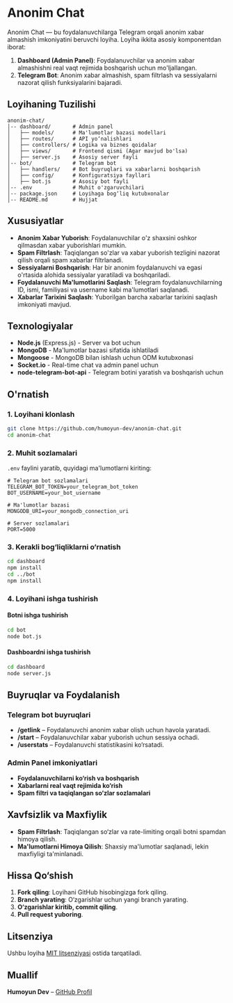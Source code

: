 # Anonim Chat

Anonim Chat — bu foydalanuvchilarga Telegram orqali anonim xabar almashish imkoniyatini beruvchi loyiha. Loyiha ikkita asosiy komponentdan iborat:

1. **Dashboard (Admin Panel)**: Foydalanuvchilar va anonim xabar almashishni real vaqt rejimida boshqarish uchun mo'ljallangan.
2. **Telegram Bot**: Anonim xabar almashish, spam filtrlash va sessiyalarni nazorat qilish funksiyalarini bajaradi.

## Loyihaning Tuzilishi

```
anonim-chat/
│-- dashboard/       # Admin panel
│   ├── models/      # Ma'lumotlar bazasi modellari
│   ├── routes/      # API yo‘nalishlari
│   ├── controllers/ # Logika va biznes qoidalar
│   ├── views/       # Frontend qismi (Agar mavjud bo'lsa)
│   ├── server.js    # Asosiy server fayli
│-- bot/             # Telegram bot
│   ├── handlers/    # Bot buyruqlari va xabarlarni boshqarish
│   ├── config/      # Konfiguratsiya fayllari
│   ├── bot.js       # Asosiy bot fayli
│-- .env             # Muhit o'zgaruvchilari
│-- package.json     # Loyihaga bog‘liq kutubxonalar
│-- README.md        # Hujjat
```

## Xususiyatlar

- **Anonim Xabar Yuborish**: Foydalanuvchilar o'z shaxsini oshkor qilmasdan xabar yuborishlari mumkin.
- **Spam Filtrlash**: Taqiqlangan so'zlar va xabar yuborish tezligini nazorat qilish orqali spam xabarlar filtrlanadi.
- **Sessiyalarni Boshqarish**: Har bir anonim foydalanuvchi va egasi o'rtasida alohida sessiyalar yaratiladi va boshqariladi.
- **Foydalanuvchi Ma'lumotlarini Saqlash**: Telegram foydalanuvchilarning ID, ismi, familiyasi va username kabi ma'lumotlari saqlanadi.
- **Xabarlar Tarixini Saqlash**: Yuborilgan barcha xabarlar tarixini saqlash imkoniyati mavjud.

## Texnologiyalar

- **Node.js** (Express.js) - Server va bot uchun
- **MongoDB** - Ma'lumotlar bazasi sifatida ishlatiladi
- **Mongoose** - MongoDB bilan ishlash uchun ODM kutubxonasi
- **Socket.io** - Real-time chat va admin panel uchun
- **node-telegram-bot-api** - Telegram botini yaratish va boshqarish uchun

## O'rnatish

### 1. Loyihani klonlash

```bash
git clone https://github.com/humoyun-dev/anonim-chat.git
cd anonim-chat
```

### 2. Muhit sozlamalari
`.env` faylini yaratib, quyidagi ma'lumotlarni kiriting:

```env
# Telegram bot sozlamalari
TELEGRAM_BOT_TOKEN=your_telegram_bot_token
BOT_USERNAME=your_bot_username

# Ma'lumotlar bazasi
MONGODB_URI=your_mongodb_connection_uri

# Server sozlamalari
PORT=5000
```

### 3. Kerakli bog‘liqliklarni o‘rnatish

```bash
cd dashboard
npm install
cd ../bot
npm install
```

### 4. Loyihani ishga tushirish

#### Botni ishga tushirish
```bash
cd bot
node bot.js
```

#### Dashboardni ishga tushirish
```bash
cd dashboard
node server.js
```

## Buyruqlar va Foydalanish

### Telegram bot buyruqlari
- **/getlink** – Foydalanuvchi anonim xabar olish uchun havola yaratadi.
- **/start** – Foydalanuvchilar xabar yuborish uchun sessiya ochadi.
- **/userstats** – Foydalanuvchi statistikasini ko‘rsatadi.

### Admin Panel imkoniyatlari
- **Foydalanuvchilarni ko‘rish va boshqarish**
- **Xabarlarni real vaqt rejimida ko‘rish**
- **Spam filtri va taqiqlangan so‘zlar sozlamalari**

## Xavfsizlik va Maxfiylik
- **Spam Filtrlash**: Taqiqlangan so‘zlar va rate-limiting orqali botni spamdan himoya qilish.
- **Ma'lumotlarni Himoya Qilish**: Shaxsiy ma'lumotlar saqlanadi, lekin maxfiyligi ta'minlanadi.

## Hissa Qo‘shish
1. **Fork qiling**: Loyihani GitHub hisobingizga fork qiling.
2. **Branch yarating**: O‘zgarishlar uchun yangi branch yarating.
3. **O‘zgarishlar kiritib, commit qiling**.
4. **Pull request yuboring**.

## Litsenziya
Ushbu loyiha [MIT litsenziyasi](LICENSE) ostida tarqatiladi.

## Muallif
**Humoyun Dev** – [GitHub Profil](https://github.com/humoyun-dev)

